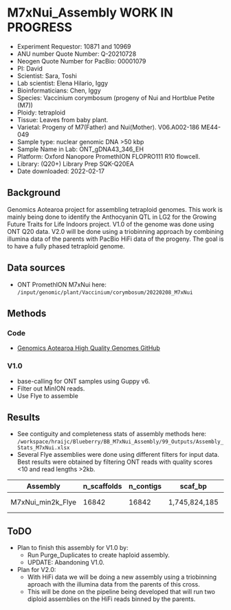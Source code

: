 # M7xNui_Assembly WORK IN PROGRESS
 
- Experiment Requestor: 10871 and 10969
- ANU number Quote Number: Q-20210728
- Neogen Quote Number for PacBio: 00001079
- PI: David
- Scientist:  Sara, Toshi
- Lab scientist: Elena Hilario, Iggy
- Bioinformaticians:   Chen, Iggy
- Species: Vaccinium corymbosum (progeny of Nui and Hortblue Petite (M7))
- Ploidy: tetraploid 
- Tissue:  Leaves from baby plant.
- Varietal: Progeny of M7(Father) and Nui(Mother). V06.A002-186 ME44-049
- Sample type: nuclear genomic DNA  >50 kbp
- Sample Name in Lab: ONT_gDNA43_346_EH
- Platform: Oxford Nanopore PromethION FLOPRO111 R10 flowcell.
- Library: (Q20+) Library Prep SQK-Q20EA
- Date downloaded: 2022-02-17
 
## Background
Genomics Aotearoa project for assembling tetraploid genomes. This work is mainly being done to identify the Anthocyanin QTL in LG2 for the Growing Future Traits for Life Indoors project. V1.0 of the genome was done using ONT Q20 data. V2.0 will be done using a triobinning approach by combining illumina data of the parents with PacBio HiFi data of the progeny. The goal is to have a fully phased tetraploid genome.

## Data sources

- ONT PromethION M7xNui here: `/input/genomic/plant/Vaccinium/corymbosum/20220208_M7xNui`


## Methods

### Code
- [Genomics Aotearoa High Quality Genomes GitHub](https://github.com/GenomicsAotearoa/High-quality-genomes/tree/main/Blueberry/M7xNui_Assembly)


### V1.0
- base-calling for ONT samples using Guppy v6.
- Filter out MinION reads.
- Use Flye to assemble 


## Results
 - See contiguity and completeness stats of assembly methods here: `/workspace/hraijc/Blueberry/BB_M7xNui_Assembly/99_Outputs/Assembly_Stats_M7xNui.xlsx `
 - Several Flye assemblies were done using different filters for input data. Best results were obtained by filtering ONT reads with quality scores <10 and read lengths >2kb. 


| Assembly          	| n_scaffolds 	| n_contigs 	| scaf_bp       	| contig_bp  	| gap_pct 	| scaf_N50 	| scaf_L50 	| ctg_N50 	| ctg_L50 	| scaf_N90 	| scaf_L90 	| ctg_N90 	| ctg_L90 	| scaf_max 	| ctg_max 	| scaf_n_gt50K 	| scaf_pct_gt50K 	| gc_avg  	| gc_std  	| Seq_Coverage 	| param   	| BUSCO                                         	| filename                                                                                 	|
|-------------------	|-------------	|-----------	|---------------	|------------	|---------	|----------	|----------	|---------	|---------	|----------	|----------	|---------	|---------	|----------	|---------	|--------------	|----------------	|---------	|---------	|--------------	|---------	|-----------------------------------------------	|------------------------------------------------------------------------------------------	|
| M7xNui_min2k_Flye 	| 16842       	| 16842     	| 1,745,824,185 	| 1745824185 	| 0       	| 2088     	| 234333   	| 2088    	| 234333  	| 8044     	| 53042    	| 8044    	| 53042   	| 2078196  	| 2078196 	| 8272         	| 90.673         	| 0.38486 	| 0.03066 	| 41           	| nano-hq 	| C:97.2%[S:11.6%,D:85.6%],F:0.6%,M:2.2%,n:2326 	| /powerplant/workspace/hraijc/BB_M7xNui_Assembly/03_FLYE/M7xNui_min2k_Flye/assembly.fasta 	|


## ToDO
- Plan to finish this assembly for V1.0 by:
  - Run Purge_Duplicates to create haploid assembly.
  - UPDATE: Abandoning V1.0.
- Plan for V2.0:
  - With HiFi data we will be doing a new assembly using a triobinning aproach with the illumina data from the parents of this cross.
  - This will be done on the pipeline being developed that will run two diploid assemblies on the HiFi reads binned by the parents.